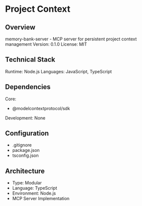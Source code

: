 # Project Context

## Overview
memory-bank-server - MCP server for persistent project context management
Version: 0.1.0
License: MIT

## Technical Stack
Runtime: Node.js
Languages: JavaScript, TypeScript


## Dependencies
Core:
- @modelcontextprotocol/sdk

Development:
None

## Configuration
- .gitignore
- package.json
- tsconfig.json

## Architecture
- Type: Modular
- Language: TypeScript
- Environment: Node.js
- MCP Server Implementation
